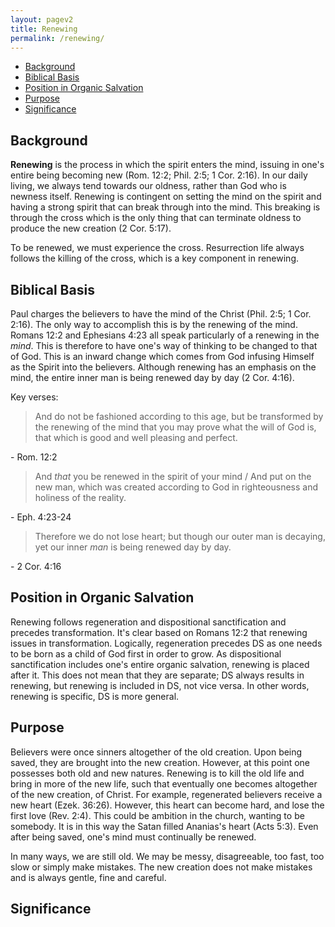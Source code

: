 ```yaml
---
layout: pagev2
title: Renewing
permalink: /renewing/
---
```

- [Background](#background)
- [Biblical Basis](#biblical-basis)
- [Position in Organic Salvation](#position-in-organic-salvation)
- [Purpose](#purpose)
- [Significance](#significance)

## Background

**Renewing** is the process in which the spirit enters the mind, issuing in one's entire being becoming new (Rom. 12:2; Phil. 2:5; 1 Cor. 2:16). In our daily living, we always tend towards our oldness, rather than God who is newness itself. Renewing is contingent on setting the mind on the spirit and having a strong spirit that can break through into the mind. This breaking is through the cross which is the only thing that can terminate oldness to produce the new creation (2 Cor. 5:17).

To be renewed, we must experience the cross. Resurrection life always follows the killing of the cross, which is a key component in renewing.

## Biblical Basis

Paul charges the believers to have the mind of the Christ (Phil. 2:5; 1 Cor. 2:16). The only way to accomplish this is by the renewing of the mind. Romans 12:2 and Ephesians 4:23 all speak particularly of a renewing in the *mind*. This is therefore to have one's way of thinking to be changed to that of God. This is an inward change which comes from God infusing Himself as the Spirit into the believers. Although renewing has an emphasis on the mind, the entire inner man is being renewed day by day (2 Cor. 4:16).

Key verses:

>And do not be fashioned according to this age, but be transformed by the renewing of the mind that you may prove what the will of God is, that which is good and well pleasing and perfect.

\- Rom. 12:2

>And *that* you be renewed in the spirit of your mind / And put on the new man, which was created according to God in righteousness and holiness of the reality.

\- Eph. 4:23-24

>Therefore we do not lose heart; but though our outer man is decaying, yet our inner *man* is being renewed day by day.

\- 2 Cor. 4:16 

## Position in Organic Salvation

Renewing follows regeneration and dispositional sanctification and precedes transformation. It's clear based on Romans 12:2 that renewing issues in transformation. Logically, regeneration precedes DS as one needs to be born as a child of God first in order to grow. As dispositional sanctification includes one's entire organic salvation, renewing is placed after it. This does not mean that they are separate; DS always results in renewing, but renewing is included in DS, not vice versa. In other words, renewing is specific, DS is more general.

## Purpose

Believers were once sinners altogether of the old creation. Upon being saved, they are brought into the new creation. However, at this point one possesses both old and new natures. Renewing is to kill the old life and bring in more of the new life, such that eventually one becomes altogether of the new creation, of Christ. For example, regenerated believers receive a new heart (Ezek. 36:26). However, this heart can become hard, and lose the first love (Rev. 2:4). This could be ambition in the church, wanting to be somebody. It is in this way the Satan filled Ananias's heart (Acts 5:3). Even after being saved, one's mind must continually be renewed.

In many ways, we are still old. We may be messy, disagreeable, too fast, too slow or simply make mistakes. The new creation does not make mistakes and is always gentle, fine and careful.

## Significance
